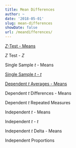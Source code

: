 ```yaml
---
title: Mean Differences
author: ~
date: '2018-05-01'
slug: mean-differences
showDate: false
url: /meandifferences/
---
```

[*Z*-Test - Means](ztestmeans.html)

*Z* Test - *Z*

Single Sample *t* - Means

[Single Sample *t* - *t*](singlett.html)

[Dependent *t* Averages - Means](deptavgM.html) 

Dependent *t* Differences - Means

Dependent *t* Repeated Measures 

Independent *t* - Means

Independent *t* - *t*

Independent *t* Delta - Means

Independent Proportions

